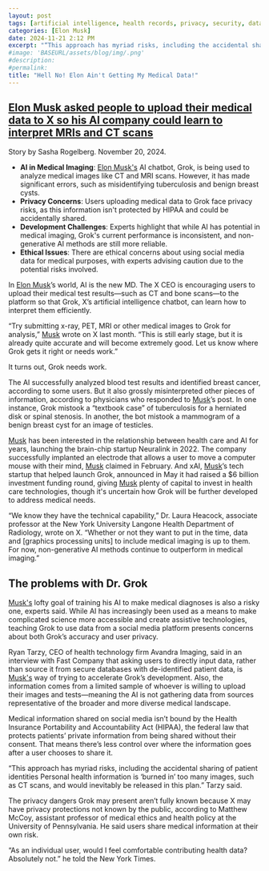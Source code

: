 ```yaml
---
layout: post
tags: [artificial intelligence, health records, privacy, security, data breaches, HIPAA]
categories: [Elon Musk]
date: 2024-11-21 2:12 PM
excerpt: "“This approach has myriad risks, including the accidental sharing of patient identities Personal health information is ‘burned in’ too many images, such as CT scans, and would inevitably be released in this plan.” – Ryan Tarzy, CEO of health technology firm Avandra Imaging"
#image: 'BASEURL/assets/blog/img/.png'
#description:
#permalink:
title: "Hell No! Elon Ain't Getting My Medical Data!"
---
```



## [Elon Musk asked people to upload their medical data to X so his AI company could learn to interpret MRIs and CT scans](https://fortune.com/2024/11/20/elon-musk-x-user-medical-information-privacy-ai-grok/)

Story by Sasha Rogelberg. November 20, 2024.

- **AI in Medical Imaging**: [Elon Musk's](https://x.com/elonmusk) AI chatbot, Grok, is being used to analyze medical images like CT and MRI scans. However, it has made significant errors, such as misidentifying tuberculosis and benign breast cysts.
- **Privacy Concerns**: Users uploading medical data to Grok face privacy risks, as this information isn't protected by HIPAA and could be accidentally shared.
- **Development Challenges**: Experts highlight that while AI has potential in medical imaging, Grok's current performance is inconsistent, and non-generative AI methods are still more reliable.
- **Ethical Issues**: There are ethical concerns about using social media data for medical purposes, with experts advising caution due to the potential risks involved.

In [Elon Musk](https://x.com/elonmusk)’s world, AI is the new MD. The X CEO is encouraging users to upload their medical test results—such as CT and bone scans—to the platform so that Grok, X’s artificial intelligence chatbot, can learn how to interpret them efficiently.

“Try submitting x-ray, PET, MRI or other medical images to Grok for analysis,” [Musk](https://x.com/elonmusk) wrote on X last month. “This is still early stage, but it is already quite accurate and will become extremely good. Let us know where Grok gets it right or needs work.”

It turns out, Grok needs work. 

The AI successfully analyzed blood test results and identified breast cancer, according to some users. But it also grossly misinterpreted other pieces of information, according to physicians who responded to [Musk](https://x.com/elonmusk)’s post. In one instance, Grok mistook a “textbook case” of tuberculosis for a herniated disk or spinal stenosis. In another, the bot mistook a mammogram of a benign breast cyst for an image of testicles.

[Musk](https://x.com/elonmusk) has been interested in the relationship between health care and AI for years, launching the brain-chip startup Neuralink in 2022. The company successfully implanted an electrode that allows a user to move a computer mouse with their mind, [Musk](https://x.com/elonmusk) claimed in February. And xAI, [Musk](https://x.com/elonmusk)’s tech startup that helped launch Grok, announced in May it had raised a $6 billion investment funding round, giving [Musk](https://x.com/elonmusk) plenty of capital to invest in health care technologies, though it's uncertain how Grok will be further developed to address medical needs.

“We know they have the technical capability,” Dr. Laura Heacock, associate professor at the New York University Langone Health Department of Radiology, wrote on X. “Whether or not they want to put in the time, data and [graphics processing units] to include medical imaging is up to them. For now, non-generative AI methods continue to outperform in medical imaging.”

## The problems with Dr. Grok

[Musk's](https://x.com/elonmusk) lofty goal of training his AI to make medical diagnoses is also a risky one, experts said. While AI has increasingly been used as a means to make complicated science more accessible and create assistive technologies, teaching Grok to use data from a social media platform presents concerns about both Grok’s accuracy and user privacy.

Ryan Tarzy, CEO of health technology firm Avandra Imaging, said in an interview with Fast Company that asking users to directly input data, rather than source it from secure databases with de-identified patient data, is [Musk's](https://x.com/elonmusk) way of trying to accelerate Grok’s development. Also, the information comes from a limited sample of whoever is willing to upload their images and tests—meaning the AI is not gathering data from sources representative of the broader and more diverse medical landscape.

Medical information shared on social media isn’t bound by the Health Insurance Portability and Accountability Act (HIPAA), the federal law that protects patients’ private information from being shared without their consent. That means there’s less control over where the information goes after a user chooses to share it.

“This approach has myriad risks, including the accidental sharing of patient identities Personal health information is ‘burned in’ too many images, such as CT scans, and would inevitably be released in this plan.” Tarzy said. 

The privacy dangers Grok may present aren’t fully known because X may have privacy protections not known by the public, according to Matthew McCoy, assistant professor of medical ethics and health policy at the University of Pennsylvania. He said users share medical information at their own risk.

“As an individual user, would I feel comfortable contributing health data? Absolutely not.” he told the New York Times. 
